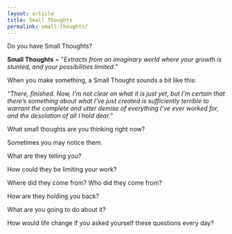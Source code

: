 ```yaml
---
layout: article
title: Small Thoughts
permalink: small-thoughts/
---
```

Do you have Small Thoughts?

**Small Thoughts** = "*Extracts from an imaginary world where your growth is stunted, and your possibilities limited.*"

When you make something, a Small Thought sounds a bit like this:

*“There, finished. Now, I’m not clear on what it is just yet, but I’m certain that there’s something about what I’ve just created is sufficiently terrible to warrant the complete and utter demise of everything I’ve ever worked for, and the desolation of all I hold dear.”*

What small thoughts are you thinking right now?

Sometimes you may notice them.

What are they telling you?

How could they be limiting your work?

Where did they come from? Who did they come from?

How are they holding you back?

What are you going to do about it?

How would life change if you asked yourself these questions every day?
